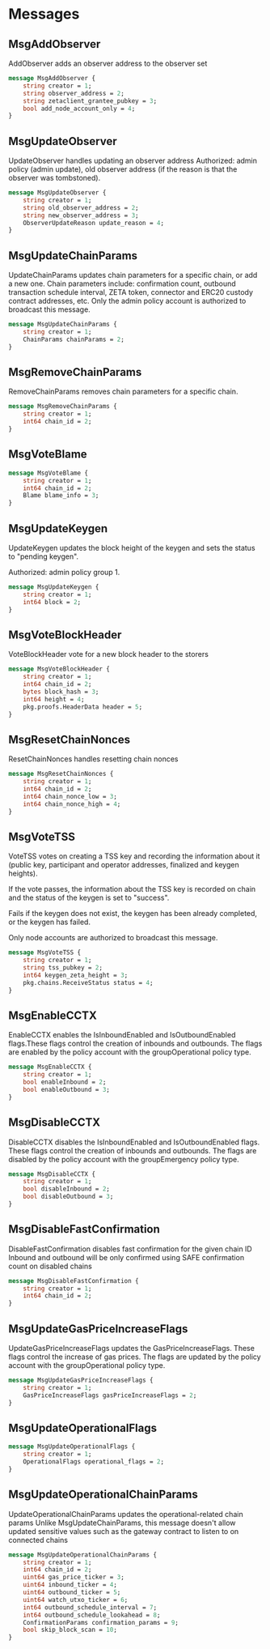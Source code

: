 # Messages

## MsgAddObserver

AddObserver adds an observer address to the observer set

```proto
message MsgAddObserver {
	string creator = 1;
	string observer_address = 2;
	string zetaclient_grantee_pubkey = 3;
	bool add_node_account_only = 4;
}
```

## MsgUpdateObserver

UpdateObserver handles updating an observer address
Authorized: admin policy (admin update), old observer address (if the
reason is that the observer was tombstoned).

```proto
message MsgUpdateObserver {
	string creator = 1;
	string old_observer_address = 2;
	string new_observer_address = 3;
	ObserverUpdateReason update_reason = 4;
}
```

## MsgUpdateChainParams

UpdateChainParams updates chain parameters for a specific chain, or add a new one.
Chain parameters include: confirmation count, outbound transaction schedule interval, ZETA token,
connector and ERC20 custody contract addresses, etc.
Only the admin policy account is authorized to broadcast this message.

```proto
message MsgUpdateChainParams {
	string creator = 1;
	ChainParams chainParams = 2;
}
```

## MsgRemoveChainParams

RemoveChainParams removes chain parameters for a specific chain.

```proto
message MsgRemoveChainParams {
	string creator = 1;
	int64 chain_id = 2;
}
```

## MsgVoteBlame

```proto
message MsgVoteBlame {
	string creator = 1;
	int64 chain_id = 2;
	Blame blame_info = 3;
}
```

## MsgUpdateKeygen

UpdateKeygen updates the block height of the keygen and sets the status to
"pending keygen".

Authorized: admin policy group 1.

```proto
message MsgUpdateKeygen {
	string creator = 1;
	int64 block = 2;
}
```

## MsgVoteBlockHeader

VoteBlockHeader vote for a new block header to the storers

```proto
message MsgVoteBlockHeader {
	string creator = 1;
	int64 chain_id = 2;
	bytes block_hash = 3;
	int64 height = 4;
	pkg.proofs.HeaderData header = 5;
}
```

## MsgResetChainNonces

ResetChainNonces handles resetting chain nonces

```proto
message MsgResetChainNonces {
	string creator = 1;
	int64 chain_id = 2;
	int64 chain_nonce_low = 3;
	int64 chain_nonce_high = 4;
}
```

## MsgVoteTSS

VoteTSS votes on creating a TSS key and recording the information about it (public
key, participant and operator addresses, finalized and keygen heights).

If the vote passes, the information about the TSS key is recorded on chain
and the status of the keygen is set to "success".

Fails if the keygen does not exist, the keygen has been already
completed, or the keygen has failed.

Only node accounts are authorized to broadcast this message.

```proto
message MsgVoteTSS {
	string creator = 1;
	string tss_pubkey = 2;
	int64 keygen_zeta_height = 3;
	pkg.chains.ReceiveStatus status = 4;
}
```

## MsgEnableCCTX

EnableCCTX enables the IsInboundEnabled and IsOutboundEnabled flags.These flags control the creation of inbounds and outbounds.
The flags are enabled by the policy account with the groupOperational policy type.

```proto
message MsgEnableCCTX {
	string creator = 1;
	bool enableInbound = 2;
	bool enableOutbound = 3;
}
```

## MsgDisableCCTX

DisableCCTX disables the IsInboundEnabled and IsOutboundEnabled flags. These flags control the creation of inbounds and outbounds.
The flags are disabled by the policy account with the groupEmergency policy type.

```proto
message MsgDisableCCTX {
	string creator = 1;
	bool disableInbound = 2;
	bool disableOutbound = 3;
}
```

## MsgDisableFastConfirmation

DisableFastConfirmation disables fast confirmation for the given chain ID
Inbound and outbound will be only confirmed using SAFE confirmation count on disabled chains

```proto
message MsgDisableFastConfirmation {
	string creator = 1;
	int64 chain_id = 2;
}
```

## MsgUpdateGasPriceIncreaseFlags

UpdateGasPriceIncreaseFlags updates the GasPriceIncreaseFlags. These flags control the increase of gas prices.
The flags are updated by the policy account with the groupOperational policy type.

```proto
message MsgUpdateGasPriceIncreaseFlags {
	string creator = 1;
	GasPriceIncreaseFlags gasPriceIncreaseFlags = 2;
}
```

## MsgUpdateOperationalFlags

```proto
message MsgUpdateOperationalFlags {
	string creator = 1;
	OperationalFlags operational_flags = 2;
}
```

## MsgUpdateOperationalChainParams

UpdateOperationalChainParams updates the operational-related chain params
Unlike MsgUpdateChainParams, this message doesn't allow updated sensitive values such as the gateway contract to listen to on connected chains

```proto
message MsgUpdateOperationalChainParams {
	string creator = 1;
	int64 chain_id = 2;
	uint64 gas_price_ticker = 3;
	uint64 inbound_ticker = 4;
	uint64 outbound_ticker = 5;
	uint64 watch_utxo_ticker = 6;
	int64 outbound_schedule_interval = 7;
	int64 outbound_schedule_lookahead = 8;
	ConfirmationParams confirmation_params = 9;
	bool skip_block_scan = 10;
}
```

